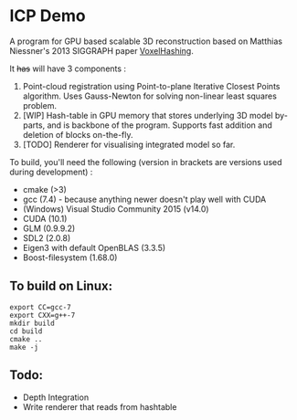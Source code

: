 # ICP Demo

A program for GPU based scalable 3D reconstruction based on Matthias Niessner's 2013 SIGGRAPH paper [VoxelHashing](http://niessnerlab.org/papers/2013/4hashing/niessner2013hashing.pdf).

It ~~has~~ will have 3 components :  
1. Point-cloud registration using Point-to-plane Iterative Closest Points algorithm. Uses Gauss-Newton for solving non-linear least squares problem.  
2. [WIP] Hash-table in GPU memory that stores underlying 3D model by-parts, and is backbone of the program. Supports fast addition and deletion of blocks on-the-fly.   
3. [TODO] Renderer for visualising integrated model so far.  

To build, you'll need the following (version in brackets are versions used during development)  :

* cmake (>3)
* gcc (7.4) - because anything newer doesn't play well with CUDA
* (Windows) Visual Studio Community 2015 (v14.0)
* CUDA (10.1)
* GLM (0.9.9.2)
* SDL2 (2.0.8)
* Eigen3 with default OpenBLAS (3.3.5)
* Boost-filesystem (1.68.0)

## To build on Linux:

    export CC=gcc-7
    export CXX=g++-7
    mkdir build
    cd build
    cmake ..
    make -j

## Todo:
* Depth Integration
* Write renderer that reads from hashtable